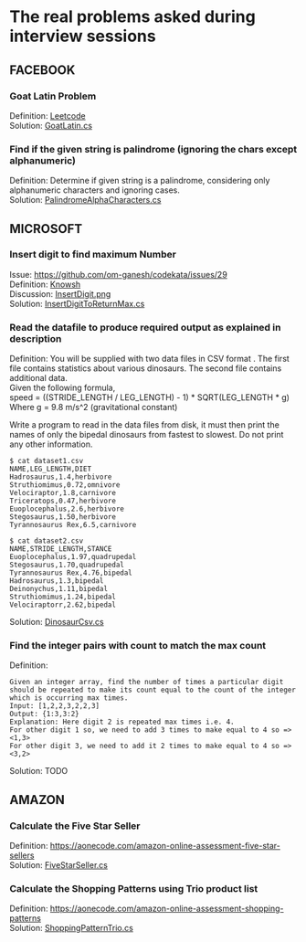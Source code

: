 ﻿# The real problems asked during interview sessions

## FACEBOOK
### **Goat Latin Problem**  
Definition: [Leetcode](https://leetcode.com/problems/goat-latin/)  
Solution: [GoatLatin.cs](Facebook/GoatLatin.cs)  

### **Find if the given string is palindrome (ignoring the chars except alphanumeric)**  
Definition: Determine if given string is a palindrome, considering only alphanumeric characters and ignoring cases.  
Solution: [PalindromeAlphaCharacters.cs](Facebook/PalindromeAlphaCharacters.cs)   



## MICROSOFT
### **Insert digit to find maximum Number**
Issue: https://github.com/om-ganesh/codekata/issues/29  
Definition: [Knowsh](https://www.knowsh.com/Notes/250501/Maximum-Possible-Value-By-Inserting-5)  
Discussion: [InsertDigit.png](../problems/hint-getmaxinsertdigitbetweennumber.png.png)   
Solution: [InsertDigitToReturnMax.cs](Microsoft/InsertDigitToReturnMax.cs)  


### **Read the datafile to produce required output as explained in description**  
Definition: You will be supplied with two data files in CSV format .
The first file contains statistics about various dinosaurs. The second file contains additional data.  
Given the following formula,   
speed = ((STRIDE_LENGTH / LEG_LENGTH) - 1) * SQRT(LEG_LENGTH * g) Where g = 9.8 m/s^2 (gravitational constant)  

Write a program to read in the data files from disk, it must then print the names of only the bipedal dinosaurs from fastest to slowest.
Do not print any other information.
```
$ cat dataset1.csv
NAME,LEG_LENGTH,DIET
Hadrosaurus,1.4,herbivore
Struthiomimus,0.72,omnivore
Velociraptor,1.8,carnivore
Triceratops,0.47,herbivore
Euoplocephalus,2.6,herbivore
Stegosaurus,1.50,herbivore
Tyrannosaurus Rex,6.5,carnivore

$ cat dataset2.csv
NAME,STRIDE_LENGTH,STANCE
Euoplocephalus,1.97,quadrupedal
Stegosaurus,1.70,quadrupedal
Tyrannosaurus Rex,4.76,bipedal
Hadrosaurus,1.3,bipedal
Deinonychus,1.11,bipedal
Struthiomimus,1.24,bipedal
Velociraptorr,2.62,bipedal
```
Solution: [DinosaurCsv.cs](Microsoft/DinosaurCsv.cs)  

### **Find the integer pairs with count to match the max count**  
Definition: 
```
Given an integer array, find the number of times a particular digit should be repeated to make its count equal to the count of the integer which is occurring max times.
Input: [1,2,2,3,2,2,3]
Output: {1:3,3:2}
Explanation: Here digit 2 is repeated max times i.e. 4.
For other digit 1 so, we need to add 3 times to make equal to 4 so => <1,3>
For other digit 3, we need to add it 2 times to make equal to 4 so => <3,2>
```
Solution: TODO  

  


## AMAZON

### **Calculate the Five Star Seller**  
Definition: https://aonecode.com/amazon-online-assessment-five-star-sellers  
Solution: [FiveStarSeller.cs](Amazon/FiveStarSeller.cs) 

### **Calculate the Shopping Patterns using Trio product list**  
Definition: https://aonecode.com/amazon-online-assessment-shopping-patterns  
Solution: [ShoppingPatternTrio.cs](Amazon/ShoppingPatternTrio.cs) 